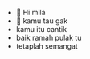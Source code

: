 - 👋 Hi mila
- 👀 kamu tau gak
-    kamu itu cantik
-    baik ramah pulak tu
-    tetaplah semangat

<!---
CRAKED123/CRAKED123 is a ✨ special ✨ repository because its `README.md` (this file) appears on your GitHub profile.
You can click the Preview link to take a look at your changes.
--->

